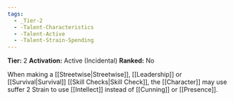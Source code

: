 ```yaml
---
tags:
  - _Tier-2
  - -Talent-Characteristics
  - -Talent-Active
  - -Talent-Strain-Spending
---
```

**Tier:** 2
**Activation:** Active (Incidental)
**Ranked:** No

When making a [[Streetwise|Streetwise]], [[Leadership]] or [[Survival|Survival]] [[Skill Checks|Skill Check]], the [[Character]] may use suffer 2 Strain to use [[Intellect]] instead of [[Cunning]] or [[Presence]].